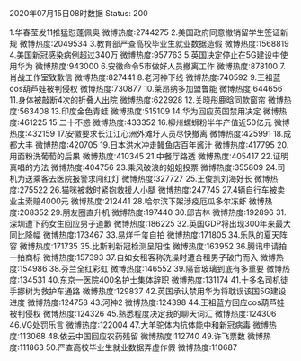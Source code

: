 2020年07月15日08时数据
Status: 200

1.华春莹发11推猛怼蓬佩奥                微博热度:2744275
2.美国政府同意撤销留学生签证新规        微博热度:2049534
3.教育部严查高校毕业生就业数据造假      微博热度:1568819
4.美国新冠感染病例超过340万             微博热度:957763
5.英国决定停止在5G建设中使用华为        微博热度:943000
6.安徽命令5市做好人员撤离工作           微博热度:878100
7.肖战工作室致歉信                      微博热度:827441
8.老河神下线                            微博热度:740592
9.王祖蓝cos葫芦娃被判侵权               微博热度:730877
10.莱昂纳多加盟鲁能                      微博热度:644656
11.身体被敲断4次的折叠人出院            微博热度:622928
12.关晓彤鹿晗同款窗帘                   微博热度:563408
13.印度金色青蛙                         微博热度:515109
14.华为回应英国禁用决定                 微博热度:461225
15.二十不惑                             微博热度:433352
16.柳州螺蛳粉半年产值近50亿元           微博热度:432159
17.安徽要求长江江心洲外滩圩人员尽快撤离 微博热度:425991
18.成都大丰                             微博热度:420705
19.日本洪水冲走鳗鱼店百年酱汁           微博热度:417795
20.用面粉洗葡萄的后果                   微博热度:410345
21.中餐厅路透                           微博热度:405417
22.证明真唱的方法                       微博热度:404756
23.乘风破浪的姐姐投票                   微博热度:355809
24.司机为送乘客去医院报警求闯红灯       微博热度:327727
25.王俊凯刘海好长                       微博热度:275522
26.猫咪被救时紧抱救援人小腿             微博热度:247745
27.4辆自行车被卖业主索赔4000元          微博热度:212441
28.哈尔滨下架涉疫厄瓜多尔冻虾           微博热度:208352
29.朋友圈直升机                         微博热度:197440
30.邱吉林                               微博热度:192896
31.深圳遭下药女生回应男子道歉           微博热度:186225
32.英国GDP将出现300年来最大同比降幅     微博热度:173467
33.易烊千玺自拍                         微博热度:171805
34.乐队的夏天阵容                       微博热度:171735
35.比斯利新冠检测呈阳性                 微博热度:163952
36.腾讯申请拍一拍商标                   微博热度:157393
37.自如女租客称洗澡时遭合租男子破门而入 微博热度:154986
38.芬兰全红彩虹                         微博热度:146552
39.隔音玻璃到底有多重要                 微博热度:134531
40.东京一医院400名护士集体辞职          微博热度:131174
41.十多名司机徒手挪树为救护车通路       微博热度:129837
42.英国承认禁用华为将耽误该国5G建设进度 微博热度:124758
43.河神2                                微博热度:124398
44.王祖蓝方回应cos葫芦娃被判侵权        微博热度:124326
45.熟悉程度决定我的聊天词汇             微博热度:124306
46.VG处罚乐言                           微博热度:122004
47.大羊驼体内抗体能中和新冠病毒         微博热度:113068
48.依云中国回应农药残留                 微博热度:112740
49.许飞票数                             微博热度:111863
50.严查高校毕业生就业数据弄虚作假       微博热度:110687
